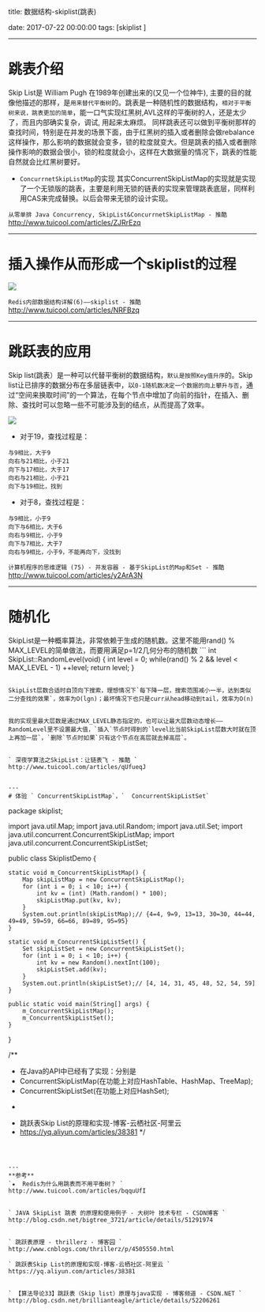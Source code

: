 title:  数据结构-skiplist(跳表)


date: 2017-07-22 00:00:00
tags: [skiplist ]



---

# 跳表介绍
Skip List是 William Pugh 在1989年创建出来的(又见一个位神牛), 主要的目的就像他描述的那样，是`用来替代平衡树`的。跳表是一种随机性的数据结构，`相对于平衡树来说，跳表更加的简单`，能一口气实现红黑树,AVL这样的平衡树的人，还是太少了，而且内部确实复杂，调试, 用起来太麻烦。 同样跳表还可以做到平衡树那样的查找时间，特别是在并发的场景下面，由于红黑树的插入或者删除会做rebalance这样操作，那么影响的数据就会变多，锁的粒度就变大。但是跳表的插入或者删除操作影响的数据会很小，锁的粒度就会小，这样在大数据量的情况下，跳表的性能自然就会比红黑树要好。


- `ConcurrnetSkipListMap`的实现
其实ConcurrentSkipListMap的实现就是实现了一个无锁版的跳表，主要是利用无锁的链表的实现来管理跳表底层，同样利用CAS来完成替换。以后会带来无锁的设计实现。


`从零单排 Java Concurrency, SkipList&ConcurrnetSkipListMap - 推酷`
http://www.tuicool.com/articles/ZJRrEzq


---
#  插入操作从而形成一个skiplist的过程
![](http://7xnbs3.com1.z0.glb.clouddn.com/17-7-22/54436659.jpg)

` Redis内部数据结构详解(6)——skiplist - 推酷 `
http://www.tuicool.com/articles/NRFBzq

---
# 跳跃表的应用
Skip list(跳表）是一种可以代替平衡树的数据结构，`默认是按照Key值升序`的。Skip list让已排序的数据分布在多层链表中，以`0-1随机数决定一个数据的向上攀升与否`，通过“空间来换取时间”的一个算法，在每个节点中增加了向前的指针，在插入、删除、查找时可以忽略一些不可能涉及到的结点，从而提高了效率。

![](http://7xnbs3.com1.z0.glb.clouddn.com/17-7-22/62551869.jpg)

- 对于19，查找过程是：

```
与9相比，大于9
向右与21相比，小于21
向下与17相比，大于17
向右与21相比，小于21
向下与19相比，找到
```
- 对于8，查找过程是：

```
与9相比，小于9
向下与6相比，大于6
向右与9相比，小于9
向下与7相比，大于7
向右与9相比，小于9，不能再向下，没找到
```
` 计算机程序的思维逻辑 (75) - 并发容器 - 基于SkipList的Map和Set - 推酷 `
http://www.tuicool.com/articles/y2ArA3N

---
# 随机化
SkipList是一种概率算法，非常依赖于生成的随机数。这里不能用rand() % MAX_LEVEL的简单做法，而要用满足p=1/2几何分布的随机数 ```
int SkipList::RandomLevel(void) {
    int level = 0;
    while(rand() % 2 && level < MAX_LEVEL - 1)
        ++level;
    return level;
}
```

SkipList层数合适时自顶向下搜索，理想情况下`每下降一层，搜索范围减小一半，达到类似二分查找的效果`，效率为O(lgn)；最坏情况下也只是curr从head移动到tail，效率为O(n)


我的实现里最大层数是通过MAX_LEVEL静态指定的，也可以让最大层数动态增长——RandomLevel里不设置最大值，`插入`节点时得到的`level比当前SkipList层数大时就在顶上再加一层`，`删除`节点时如果`只有这个节点在高层就去掉高层`。


` 深夜学算法之SkipList：让链表飞 - 推酷 `
http://www.tuicool.com/articles/qUfueqJ


---
# 体验 ` ConcurrentSkipListMap`，`  ConcurrentSkipListSet`
```
package skiplist;
 
import java.util.Map;
import java.util.Random;
import java.util.Set;
import java.util.concurrent.ConcurrentSkipListMap;
import java.util.concurrent.ConcurrentSkipListSet;
 
public class SkiplistDemo {
 
    static void m_ConcurrentSkipListMap() {
        Map skipListMap = new ConcurrentSkipListMap();
        for (int i = 0; i < 10; i++) {
            int kv = (int) (Math.random() * 100);
            skipListMap.put(kv, kv);
        }
        System.out.println(skipListMap);// {4=4, 9=9, 13=13, 30=30, 44=44, 49=49, 59=59, 66=66, 89=89, 95=95}
    }
 
    static void m_ConcurrentSkipListSet() {
        Set skipListSet = new ConcurrentSkipListSet();
        for (int i = 0; i < 10; i++) {
            int kv = new Random().nextInt(100);
            skipListSet.add(kv);
        }
        System.out.println(skipListSet);// [4, 14, 31, 45, 48, 52, 54, 59]
    }
 
    public static void main(String[] args) {
        m_ConcurrentSkipListMap();
        m_ConcurrentSkipListSet();
    }
}
 
/**
* 在Java的API中已经有了实现：分别是
* ConcurrentSkipListMap(在功能上对应HashTable、HashMap、TreeMap);
* ConcurrentSkipListSet(在功能上对应HashSet);
* <p>
* 跳跃表Skip List的原理和实现-博客-云栖社区-阿里云
* https://yq.aliyun.com/articles/38381
*/
```



--- 
**参考**
`★  Redis为什么用跳表而不用平衡树？ `
http://www.tuicool.com/articles/bqquUfI


` JAVA SkipList 跳表 的原理和使用例子 - 大树叶 技术专栏 - CSDN博客 `
http://blog.csdn.net/bigtree_3721/article/details/51291974


` 跳跃表原理 - thrillerz - 博客园 `
http://www.cnblogs.com/thrillerz/p/4505550.html

` 跳跃表Skip List的原理和实现-博客-云栖社区-阿里云 `
https://yq.aliyun.com/articles/38381


` 【算法导论33】跳跃表（Skip list）原理与java实现 - 博客频道 - CSDN.NET `
http://blog.csdn.net/brillianteagle/article/details/52206261




